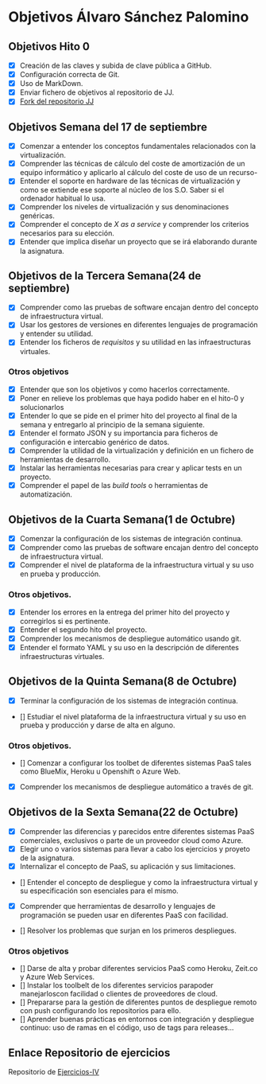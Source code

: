 # Objetivos Álvaro Sánchez Palomino


## Objetivos Hito 0
- [X] Creación de las claves y subida de clave pública a GitHub.
- [X] Configuración correcta de Git.
- [X] Uso de MarkDown.
- [X] Enviar fichero de objetivos al repositorio de JJ.
- [X] [Fork del repositorio JJ](https://github.com/Alvarosanpal/IV-18-19)

## Objetivos Semana del 17 de septiembre
- [X] Comenzar a entender los conceptos fundamentales relacionados con la virtualización.
- [X] Comprender las técnicas de cálculo del coste de amortización de un equipo informático y aplicarlo al cálculo del coste de uso de un recurso-
- [X] Entender el soporte en hardware de las técnicas de virtualización y como se extiende ese soporte al núcleo de los S.O. Saber si el ordenador habitual lo usa.
- [X] Comprender los niveles de virtualización y sus denominaciones genéricas.
- [X] Comprender el concepto de *X as a service* y comprender los criterios necesarios para su elección.
- [X] Entender que implica diseñar un proyecto que se irá elaborando durante la asignatura.

## Objetivos de la Tercera Semana(24 de septiembre)
- [X] Comprender como las pruebas de software encajan dentro del concepto de infraestructura virtual.
- [X] Usar los gestores de versiones en diferentes lenguajes de programación y entender su utilidad.
- [X] Entender los ficheros de *requisitos* y su utilidad en las infraestructuras virtuales.
### Otros objetivos
- [X] Entender que son los objetivos y como hacerlos correctamente.
- [X] Poner en relieve los problemas que haya podido haber en el hito-0 y solucionarlos
- [X] Entender lo que se pide en el primer hito del proyecto al final de la semana y entregarlo al principio de la semana siguiente.
- [X] Entender el formato JSON y su importancia para ficheros de configuración e intercabio genérico de datos.
- [X] Comprender la utilidad de la virtualización y definición en un fichero de herramientas de desarrollo.
- [X] Instalar las herramientas necesarias para crear y aplicar tests en un proyecto.
- [X] Comprender el papel de las *build tools* o herramientas de automatización.

## Objetivos de la Cuarta Semana(1 de Octubre)
- [X] Comenzar la configuración de los sistemas de integración continua.
- [X] Comprender como las pruebas de software encajan dentro del concepto de infraestructura virtual.
- [X] Comprender el nivel de plataforma de la infraestructura virtual y su uso en prueba y producción.
### Otros objetivos.
- [X] Entender los errores en la entrega del primer hito del proyecto y corregirlos si es pertinente.
- [X] Entender el segundo hito del proyecto.
- [X] Comprender los mecanismos de despliegue automático usando git.
- [X] Entender el formato YAML y su uso en la descripción de diferentes infraestructuras virtuales.

## Objetivos de la Quinta Semana(8 de Octubre)
- [X] Terminar la configuración de los sistemas de integración continua.
- [] Estudiar el nivel plataforma de la infraestructura virtual y su uso en prueba y producción y darse de alta en alguno.
### Otros objetivos.
- [] Comenzar a configurar los toolbet de diferentes sistemas PaaS tales como BlueMix, Heroku u Openshift o Azure Web.
- [X] Comprender los mecanismos de despliegue automático a través de git.

## Objetivos de la Sexta Semana(22 de Octubre)
- [X] Comprender las diferencias y parecidos entre diferentes sistemas PaaS comerciales, exclusivos o parte de un proveedor cloud como Azure.
- [X] Elegir uno o varios sistemas para llevar a cabo los ejercicios y proyeto de la asignatura. 
- [X] Internalizar el concepto de PaaS, su aplicación y sus limitaciones.
- [] Entender el concepto de despliegue y como la infraestructura virtual y su especificación son esenciales para el mismo.
- [X] Comprender que herramientas de desarrollo y lenguajes de programación se pueden usar en diferentes PaaS con facilidad.
- [] Resolver los problemas que surjan en los primeros despliegues.
### Otros objetivos
- [] Darse de alta y probar diferentes servicios PaaS como Heroku, Zeit.co y Azure Web Services.
- [] Instalar los toolbelt de los diferentes servicios parapoder manejarloscon facilidad o clientes de proveedores de cloud.
- [] Prepararse para la gestión de diferentes puntos de despliegue remoto con push configurando los repositorios para ello.
- [] Aprender buenas prácticas en entornos con integración y despliegue continuo: uso de ramas en el código, uso de tags para releases...

## Enlace Repositorio de ejercicios
 Repositorio de  [Ejercicios-IV](https://github.com/Alvarosanpal/Ejercicios-IV)

 
 


